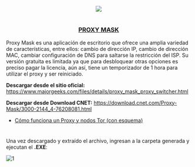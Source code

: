 <p align="center">
  <a href="https://github.com/DenverCoder1/readme-typing-svg"><img src="https://readme-typing-svg.herokuapp.com?font=Fira+Code&pause=1000&color=13F700&width=320&lines=Proxy+Mask+para+Windows"></a>
</p>

<h1 align="center"></h1>

<h3 align="center"><ins>PROXY MASK</ins></h3>

Proxy Mask es una aplicación de escritorio que ofrece una amplia variedad de características, entre ellos: cambio de dirección IP, cambio de dirección MAC, cambiar configuración de DNS para saltarse la restricción del ISP. Su versión gratuita es limitada ya que para desbloquear otras opciones es preciso pagar la licencia, aún así, tiene un temporizador de 1 hora para utilizar el proxy y ser reiniciado.

**Descargar desde el sitio oficial:** https://www.majorgeeks.com/files/details/proxy_mask_proxy_switcher.html

**Descargar desde Download CNET:** https://download.cnet.com/Proxy-Mask/3000-2144_4-76208081.html

- <a href="https://github.com/R3LI4NT/articulos/blob/main/Seguridad/Anonimato/GNU-Linux/proxychains_tor.md">Cómo funciona un Proxy y nodos Tor (con esquema)</a>

<h1 align="center"></h1>

Una vez descargado y extraído el archivo, ingresan a la carpeta generada y ejecutan el **.EXE**:

![1](https://user-images.githubusercontent.com/75953873/187048906-16b4b437-9c59-472a-b4cd-2be8735ee364.png)
